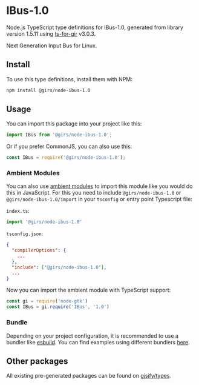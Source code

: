 
# IBus-1.0

Node.js TypeScript type definitions for IBus-1.0, generated from library version 1.5.11 using [ts-for-gir](https://github.com/gjsify/ts-for-gir) v3.0.3.

Next Generation Input Bus for Linux.

## Install

To use this type definitions, install them with NPM:
```bash
npm install @girs/node-ibus-1.0
```

## Usage

You can import this package into your project like this:
```ts
import IBus from '@girs/node-ibus-1.0';
```

Or if you prefer CommonJS, you can also use this:
```ts
const IBus = require('@girs/node-ibus-1.0');
```

### Ambient Modules

You can also use [ambient modules](https://github.com/gjsify/ts-for-gir/tree/main/packages/cli#ambient-modules) to import this module like you would do this in JavaScript.
For this you need to include `@girs/node-ibus-1.0` or `@girs/node-ibus-1.0/import` in your `tsconfig` or entry point Typescript file:

`index.ts`:
```ts
import '@girs/node-ibus-1.0'
```

`tsconfig.json`:
```json
{
  "compilerOptions": {
    ...
  },
  "include": ["@girs/node-ibus-1.0"],
  ...
}
```

Now you can import the ambient module with TypeScript support: 

```ts
const gi = require('node-gtk')
const IBus = gi.require('IBus', '1.0')
```


### Bundle

Depending on your project configuration, it is recommended to use a bundler like [esbuild](https://esbuild.github.io/). You can find examples using different bundlers [here](https://github.com/gjsify/ts-for-gir/tree/main/examples).

## Other packages

All existing pre-generated packages can be found on [gjsify/types](https://github.com/gjsify/types).

